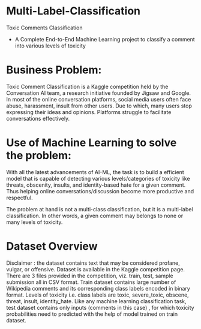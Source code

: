 # Multi-Label-Classification

Toxic Comments Classification
- A Complete End-to-End Machine Learning project to classify a comment into various levels of toxicity

# Business Problem:
Toxic Comment Classification is a Kaggle competition held by the Conversation AI team, a research initiative founded by Jigsaw and Google.  In most of the online conversation platforms, social media users often face abuse, harassment, insult from other users. Due to which, many users stop expressing their ideas and opinions. Platforms struggle to facilitate conversations effectively. 

# Use of Machine Learning to solve the problem:
With all the latest advancements of AI-ML, the task is to build a efficient model that is capable of detecting various levels/categories of toxicity like threats, obscenity, insults, and identity-based hate for a given comment. Thus helping online conversations/discussion become more productive and respectful.

The problem at hand is not a multi-class classification, but it is a multi-label classification. In other words, a given comment may belongs to none or many levels of toxicity.

# Dataset Overview
Disclaimer : the dataset contains text that may be considered profane, vulgar, or offensive.
Dataset is available in the Kaggle competition page.
There are 3 files provided in the competition, viz. train, test, sample submission all in CSV format.
Train dataset contains large number of Wikipedia comments and its corresponding class labels encoded in binary format.
Levels of toxicity i.e. class labels are toxic, severe_toxic, obscene, threat, insult, identity_hate.
Like any machine learning classification task, test dataset contains only inputs (comments in this case) , for which toxicity probabilities need to predicted with the help of model trained on train dataset.
